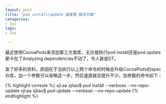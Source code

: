 ```yaml
---
layout: post
title: "pod install/update 速度慢 解决方案"
categories:
- Ios 
tags:
- Ios 

--- 
```


最近使用CocoaPods来添加第三方类库，无论是执行pod install还是pod update都卡在了Analyzing dependencies不动了，令人甚是DT。  
  
查了好多的资料，原因在于当执行以上两个命令的时候会升级CocoaPods的spec仓库，加一个参数可以省略这一步，然后速度就会提升不少。加参数的命令如下：

{% highlight console %}
xjl:aa xjliao$ pod install --verbose --no-repo-update
xjl:aa xjliao$ pod update --verbose --no-repo-update
{% endhighlight %}




